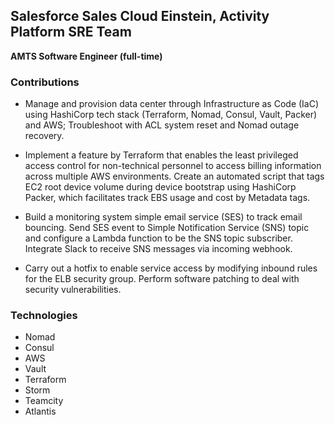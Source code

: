 ## Salesforce Sales Cloud Einstein, Activity Platform SRE Team

**AMTS Software Engineer (full-time)**

### Contributions

 - Manage and provision data center through Infrastructure as Code (IaC) using HashiCorp tech stack (Terraform, Nomad, Consul, Vault, Packer) and AWS; Troubleshoot with ACL system reset and Nomad outage recovery.

 - Implement a feature by Terraform that enables the least privileged access control for non-technical personnel to access billing information across multiple AWS environments. Create an automated script that tags EC2 root device volume during device bootstrap using HashiCorp Packer, which facilitates track EBS usage and cost by Metadata tags.  

 - Build a monitoring system simple email service (SES) to track email bouncing. Send SES event to Simple Notification Service (SNS) topic and configure a Lambda function to be the SNS topic subscriber. Integrate Slack to receive SNS messages via incoming webhook.
 
 - Carry out a hotfix to enable service access by modifying inbound rules for the ELB security group. Perform software patching to deal with security vulnerabilities.

### Technologies
 - Nomad
 - Consul
 - AWS
 - Vault
 - Terraform
 - Storm
 - Teamcity
 - Atlantis